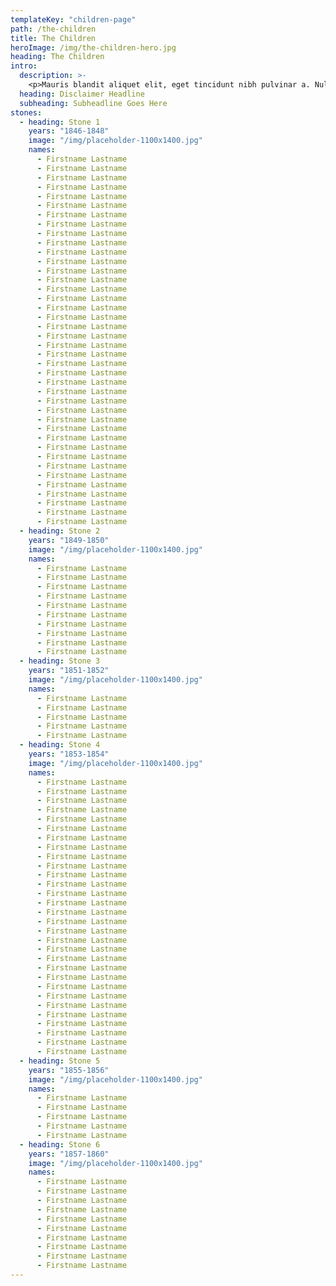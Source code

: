 ```yaml
---
templateKey: "children-page"
path: /the-children
title: The Children
heroImage: /img/the-children-hero.jpg
heading: The Children
intro:
  description: >-
    <p>Mauris blandit aliquet elit, eget tincidunt nibh pulvinar a. Nulla porttitor accumsan tincidunt. Nulla porttitor accumsan tincidunt. Donec sollicitudin molestie malesuada. Donec sollicitudin molestie malesuada.</p>
  heading: Disclaimer Headline
  subheading: Subheadline Goes Here
stones:
  - heading: Stone 1
    years: "1846-1848"
    image: "/img/placeholder-1100x1400.jpg"
    names:
      - Firstname Lastname
      - Firstname Lastname
      - Firstname Lastname
      - Firstname Lastname
      - Firstname Lastname
      - Firstname Lastname
      - Firstname Lastname
      - Firstname Lastname
      - Firstname Lastname
      - Firstname Lastname
      - Firstname Lastname
      - Firstname Lastname
      - Firstname Lastname
      - Firstname Lastname
      - Firstname Lastname
      - Firstname Lastname
      - Firstname Lastname
      - Firstname Lastname
      - Firstname Lastname
      - Firstname Lastname
      - Firstname Lastname
      - Firstname Lastname
      - Firstname Lastname
      - Firstname Lastname
      - Firstname Lastname
      - Firstname Lastname
      - Firstname Lastname
      - Firstname Lastname
      - Firstname Lastname
      - Firstname Lastname
      - Firstname Lastname
      - Firstname Lastname
      - Firstname Lastname
      - Firstname Lastname
      - Firstname Lastname
      - Firstname Lastname
      - Firstname Lastname
      - Firstname Lastname
      - Firstname Lastname
      - Firstname Lastname
  - heading: Stone 2
    years: "1849-1850"
    image: "/img/placeholder-1100x1400.jpg"
    names:
      - Firstname Lastname
      - Firstname Lastname
      - Firstname Lastname
      - Firstname Lastname
      - Firstname Lastname
      - Firstname Lastname
      - Firstname Lastname
      - Firstname Lastname
      - Firstname Lastname
      - Firstname Lastname
  - heading: Stone 3
    years: "1851-1852"
    image: "/img/placeholder-1100x1400.jpg"
    names:
      - Firstname Lastname
      - Firstname Lastname
      - Firstname Lastname
      - Firstname Lastname
      - Firstname Lastname
  - heading: Stone 4
    years: "1853-1854"
    image: "/img/placeholder-1100x1400.jpg"
    names:
      - Firstname Lastname
      - Firstname Lastname
      - Firstname Lastname
      - Firstname Lastname
      - Firstname Lastname
      - Firstname Lastname
      - Firstname Lastname
      - Firstname Lastname
      - Firstname Lastname
      - Firstname Lastname
      - Firstname Lastname
      - Firstname Lastname
      - Firstname Lastname
      - Firstname Lastname
      - Firstname Lastname
      - Firstname Lastname
      - Firstname Lastname
      - Firstname Lastname
      - Firstname Lastname
      - Firstname Lastname
      - Firstname Lastname
      - Firstname Lastname
      - Firstname Lastname
      - Firstname Lastname
      - Firstname Lastname
      - Firstname Lastname
      - Firstname Lastname
      - Firstname Lastname
      - Firstname Lastname
      - Firstname Lastname
  - heading: Stone 5
    years: "1855-1856"
    image: "/img/placeholder-1100x1400.jpg"
    names:
      - Firstname Lastname
      - Firstname Lastname
      - Firstname Lastname
      - Firstname Lastname
      - Firstname Lastname
  - heading: Stone 6
    years: "1857-1860"
    image: "/img/placeholder-1100x1400.jpg"
    names:
      - Firstname Lastname
      - Firstname Lastname
      - Firstname Lastname
      - Firstname Lastname
      - Firstname Lastname
      - Firstname Lastname
      - Firstname Lastname
      - Firstname Lastname
      - Firstname Lastname
      - Firstname Lastname
---
```

